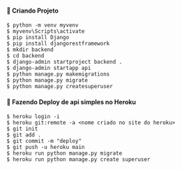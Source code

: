 #### :wrench: Criando Projeto
```
$ python -m venv myvenv
$ myvenv\Scripts\activate
$ pip install Django
$ pip install djangorestframework
$ mkdir backend
$ cd backend
$ django-admin startproject backend .
$ django-admin startapp api
$ python manage.py makemigrations
$ python manage.py migrate
$ python manage.py createsuperuser
```
#### :wrench: Fazendo Deploy  de api simples no Heroku

```
$ heroku login -i
$ heroku git:remote -a <nome criado no site do heroku>
$ git init
$ git add .
$ git commit -m "deploy"
$ git push -u heroku main
$ heroku run python manage.py migrate
$ heroku run python manage.py create superuser
```

